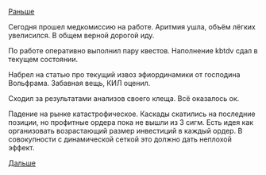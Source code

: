[Раньше](2016.06.22.md)

Сегодня прошел медкомиссию на работе. Аритмия ушла, объём лёгких увелисился. В общем верной дорогой иду.

По работе оперативно выполнил пару квестов.
Наполнение kbtdv сдал в текущем состоянии.

Набрел на статью про текущий извоз эфиординамики от господина Вольфрама. Забавная вещь, КИЛ оценил.

Сходил за результатами анализов своего клеща. Всё оказалось ок.

Падение на рынке катастрофическое. Каскады скатились на последние позиции, но профитные ордера пока не вышли из 3 сигм.
Есть идея как организовать возрастающий размер инвестиций в каждый ордер. В совокупности с динамической сеткой это должно дать неплохой эффект.

[Дальше](2016.06.24.md)